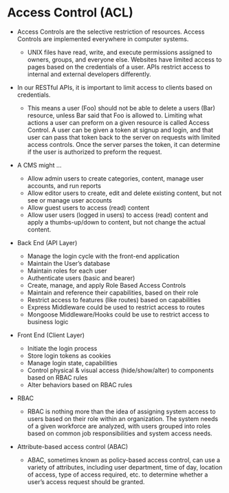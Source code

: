 #  Access Control (ACL)
  - Access Controls are the selective restriction of resources. Access Controls are implemented everywhere in computer systems. 
    - UNIX files have read, write, and execute permissions assigned to owners, groups, and everyone else. Websites have limited access to pages based on the credentials of a user. APIs restrict access to internal and external developers differently.
  - In our RESTful APIs, it is important to limit access to clients based on credentials. 
    - This means a user (Foo) should not be able to delete a users (Bar) resource, unless Bar said that Foo is allowed to. Limiting what actions a user can preform on a given resource is called Access Control. A user can be given a token at signup and login, and that user can pass that token back to the server on requests with limited access controls. Once the server parses the token, it can determine if the user is authorized to preform the request.
  - A CMS might …
    - Allow admin users to create categories, content, manage user accounts, and run reports
    - Allow editor users to create, edit and delete existing content, but not see or manage user accounts
    - Allow guest users to access (read) content
    - Allow user users (logged in users) to access (read) content and apply a thumbs-up/down to content, but not change the actual content.
  - Back End (API Layer)
    - Manage the login cycle with the front-end application
    - Maintain the User’s database
    - Maintain roles for each user
    - Authenticate users (basic and bearer)
    - Create, manage, and apply Role Based Access Controls
    - Maintain and reference their capabilities, based on their role
    - Restrict access to features (like routes) based on capabilities
    - Express Middleware could be used to restrict access to routes
    - Mongoose Middleware/Hooks could be use to restrict access to business logic
  - Front End (Client Layer)
    - Initiate the login process
    - Store login tokens as cookies
    - Manage login state, capabilities
    - Control physical & visual access (hide/show/alter) to components based on RBAC rules
    - Alter behaviors based on RBAC rules

  - RBAC
    - RBAC is nothing more than the idea of assigning system access to users based on their role within an organization. The system needs of a given workforce are analyzed, with users grouped into roles based on common job responsibilities and system access needs.
  - Attribute-based access control (ABAC) 
    -  ABAC, sometimes known as policy-based access control, can use a variety of attributes, including user department, time of day, location of access, type of access required, etc. to determine whether a user’s access request should be granted.

  
